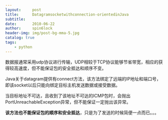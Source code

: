 ```yaml
---
layout:     post
title:      Datagramsocketwithconnection-orientedinJava
subtitle:   
date:       2010-06-22
author:     spin6lock
header-img: img/post-bg-mma-5.jpg
catalog: true
tags:
    - python
---
```

数据报通常采用udp协议进行传输，UDP相较于TCP协议能够节省带宽，相应的获得较高速度，但不能保证包的安全抵达和顺序不变。

Java关于datagram提供有connect方法，该方法绑定了远端的IP地址和端口号，即该socket以后只能向绑定目标主机发送数据或接受数据。

当目标地址不可达，且收到了该地址不可达的ICMP包时，会抛出PortUnreachableException异常，但不能保证一定抛出该异常。

**该方法也不能保证包的顺序和安全抵达**，只是为了发送的时候简便一点而已。。。 
